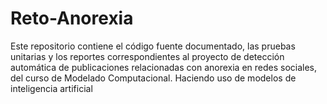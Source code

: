# Reto-Anorexia
Este repositorio contiene el código fuente documentado, las pruebas unitarias y los reportes correspondientes al proyecto de detección automática de publicaciones relacionadas con anorexia en redes sociales, del curso de Modelado Computacional. Haciendo uso de modelos de inteligencia artificial
